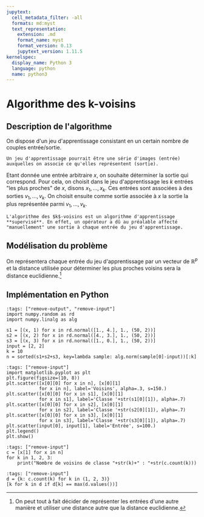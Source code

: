 ```yaml
---
jupytext:
  cell_metadata_filter: -all
  formats: md:myst
  text_representation:
    extension: .md
    format_name: myst
    format_version: 0.13
    jupytext_version: 1.11.5
kernelspec:
  display_name: Python 3
  language: python
  name: python3
---
```


# Algorithme des k-voisins

## Description de l'algorithme

On dispose d'un jeu d'apprentissage consistant en un certain nombre de couples entrée/sortie.

```{prf:example}
Un jeu d'apprentissage pourrait être une série d'images (entrée) auxquelles on associe ce qu'elles représentent (sortie).
```

Etant donnée une entrée arbitraire $x$, on souhaite déterminer la sortie qui correspond. Pour cela, on choisit dans le jeu d'apprentissage les $k$ entrées "les plus proches" de $x$, disons $x_1,\dots,x_k$. Ces entrées sont associées à des sorties $v_1,\dots,v_k$. On choisit ensuite comme sortie associée à $x$ la sortie la plus représentée parmi $v_1,\dots,v_k$.

```{admonition} Apprentissage supervisé
L'algorithme des $k$-voisins est un algorithme d'apprentissage **supervisé**. En effet, un opérateur a dû au préalable affecté "manuellement" une sortie à chaque entrée du jeu d'apprentissage.
```

## Modélisation du problème

On représentera chaque entrée du jeu d'apprentissage par un vecteur de $\mathbb R^p$ et la distance utilisée pour déterminer les plus proches voisins sera la distance euclidienne.[^distance]

[^distance]: On peut tout à fait décider de représenter les entrées d'une autre manière et utiliser une distance autre que la distance euclidienne.

## Implémentation en Python

```{code-cell}
:tags: ["remove-output", "remove-input"]
import numpy.random as rd
import numpy.linalg as alg

s1 = [(x, 1) for x in rd.normal([1., 4.], 1., (50, 2))]
s2 = [(x, 2) for x in rd.normal([4., 3.], 1., (50, 2))]
s3 = [(x, 3) for x in rd.normal([1., 0.], 1., (50, 2))]
input = [2, 2]
k = 10
n = sorted(s1+s2+s3, key=lambda sample: alg.norm(sample[0]-input))[:k]
```

```{code-cell}
:tags: ["remove-input"]
import matplotlib.pyplot as plt
plt.figure(figsize=(10, 8))
plt.scatter([x[0][0] for x in n], [x[0][1]
            for x in n], label='Voisins', alpha=.3, s=150.)
plt.scatter([x[0][0] for x in s1], [x[0][1]
            for x in s1], label='Classe '+str(s1[0][1]), alpha=.7)
plt.scatter([x[0][0] for x in s2], [x[0][1]
            for x in s2], label='Classe '+str(s2[0][1]), alpha=.7)
plt.scatter([x[0][0] for x in s3], [x[0][1]
            for x in s3], label='Classe '+str(s3[0][1]), alpha=.7)
plt.scatter(input[0], input[1], label='Entrée', s=100.)
plt.legend()
plt.show()
```

```{code-cell}
:tags: ["remove-input"]
c = [x[1] for x in n]
for k in 1, 2, 3:
    print("Nombre de voisins de classe "+str(k)+" : "+str(c.count(k)))
```

```{code-cell}
:tags: ["remove-input"]
d = {k: c.count(k) for k in (1, 2, 3)}
[k for k in d if d[k] == max(d.values())]
```

